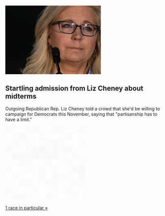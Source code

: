 
![Startling admission from Liz Cheney about midterms](./20220925235920.png)
## Startling admission from Liz Cheney about midterms

Outgoing Republican Rep. Liz Cheney told a crowd that she'd be willing to campaign for Democrats this November, saying that "partisanship has to have a limit."

![pic](../square_bg.png)

[1 race in particular »](https://www.yahoo.com/news/liz-cheney-says-she-campaign-073843304.html)
